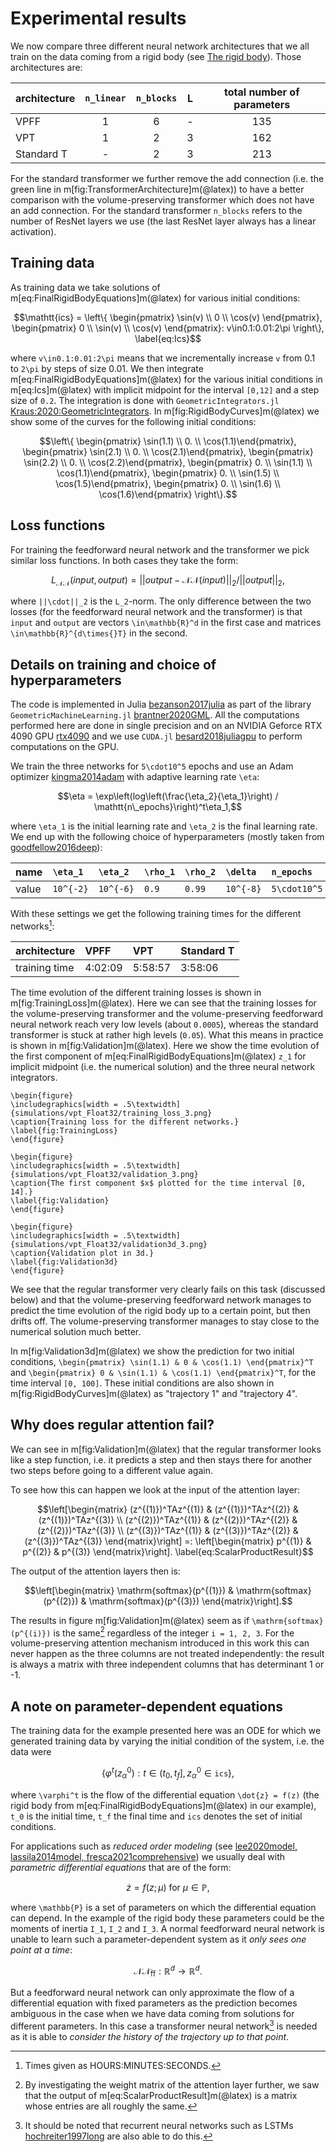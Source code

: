 # Experimental results

We now compare three different neural network architectures that we all train on the data coming from a rigid body (see [The rigid body](@ref)). Those architectures are:

| architecture    | `n_linear` | `n_blocks` | L | total number of parameters |
| :-------------  |:---------: |:---------: |:-:|:-------------------------: |
| VPFF            | 1          | 6          | - | 135                        |
| VPT             | 1          | 2          | 3 | 162                        |
| Standard T      | -          | 2          | 3 | 213                        |


For the standard transformer we further remove the add connection (i.e. the green line in m[fig:TransformerArchitecture]m(@latex)) to have a better comparison with the volume-preserving transformer which does not have an add connection. For the standard transformer `n_blocks` refers to the number of ResNet layers we use (the last ResNet layer always has a linear activation).

## Training data

As training data we take solutions of m[eq:FinalRigidBodyEquations]m(@latex) for various initial conditions: 

```math
\mathtt{ics} = \left\{ \begin{pmatrix} \sin(v) \\ 0 \\ \cos(v) \end{pmatrix}, \begin{pmatrix} 0 \\ \sin(v) \\ \cos(v) \end{pmatrix}: v\in0.1:0.01:2\pi \right\},
\label{eq:Ics}
```

where ``v\in0.1:0.01:2\pi`` means that we incrementally increase ``v`` from 0.1 to ``2\pi`` by steps of size 0.01. We then integrate m[eq:FinalRigidBodyEquations]m(@latex) for the various initial conditions in m[eq:Ics]m(@latex) with implicit midpoint for the interval ``[0,12]`` and a step size of ``0.2``. The integration is done with `GeometricIntegrators.jl` [Kraus:2020:GeometricIntegrators](@cite). In m[fig:RigidBodyCurves]m(@latex) we show some of the curves for the following initial conditions: 

```math
\left\{
\begin{pmatrix} \sin(1.1) \\  0.       \\  \cos(1.1)\end{pmatrix},
\begin{pmatrix} \sin(2.1) \\  0.       \\  \cos(2.1)\end{pmatrix},
\begin{pmatrix} \sin(2.2) \\  0.       \\  \cos(2.2)\end{pmatrix},
\begin{pmatrix}  0.       \\ \sin(1.1) \\  \cos(1.1)\end{pmatrix},
\begin{pmatrix}  0.       \\ \sin(1.5) \\  \cos(1.5)\end{pmatrix}, 
\begin{pmatrix}  0.       \\ \sin(1.6) \\  \cos(1.6)\end{pmatrix}
\right\}.
```

## Loss functions 

For training the feedforward neural network and the transformer we pick similar loss functions. In both cases they take the form: 

```math 
L_{\mathcal{NN}}(input, output) = ||output - \mathcal{NN}(input)||_2/||output||_2,
```

where ``||\cdot||_2`` is the ``L_2``-norm. The only difference between the two losses (for the feedforward neural network and the transformer) is that ``input`` and ``output`` are vectors ``\in\mathbb{R}^d`` in the first case and matrices ``\in\mathbb{R}^{d\times{}T}`` in the second. 

## Details on training and choice of hyperparameters

The code is implemented in Julia [bezanson2017julia](@cite) as part of the library `GeometricMachineLearning.jl` [brantner2020GML](@cite). All the computations performed here are done in single precision and on an NVIDIA Geforce RTX 4090 GPU [rtx4090](@cite) and we use `CUDA.jl` [besard2018juliagpu](@cite) to perform computations on the GPU.

We train the three networks for ``5\cdot10^5`` epochs and use an Adam optimizer [kingma2014adam](@cite) with adaptive learning rate ``\eta``: 

```math
\eta = \exp\left(log\left(\frac{\eta_2}{\eta_1}\right) / \mathtt{n\_epochs}\right)^t\eta_1,
```

where ``\eta_1`` is the initial learning rate and ``\eta_2`` is the final learning rate. We end up with the following choice of hyperparameters (mostly taken from [goodfellow2016deep](@cite)):

| name  |``\eta_1`` |``\eta_2`` |``\rho_1`` |``\rho_2`` |``\delta`` |`n_epochs`     |
| ----- |:--------- |:--------- |:--------- |:--------- |:--------- |:------------- |
| value |``10^{-2}``|``10^{-6}``|``0.9``    |``0.99``   |``10^{-8}``| ``5\cdot10^5``|


With these settings we get the following training times for the different networks[^1]: 

| architecture  |   VPFF  |   VPT   |Standard T |
| ------------- | :------ | :------ | :------   |
| training time | 4:02:09 | 5:58:57 | 3:58:06   |

[^1]: Times given as HOURS:MINUTES:SECONDS.

The time evolution of the different training losses is shown in m[fig:TrainingLoss]m(@latex). Here we can see that the training losses for the volume-preserving transformer and the volume-preserving feedforward neural network reach very low levels (about ``0.0005``), whereas the standard transformer is stuck at rather high levels (``0.05``). What this means in practice is shown in m[fig:Validation]m(@latex). Here we show the time evolution of the first component of m[eq:FinalRigidBodyEquations]m(@latex) ``z_1`` for implicit midpoint (i.e. the numerical solution) and the three neural network integrators. 

```@raw latex
\begin{figure}
\includegraphics[width = .5\textwidth]{simulations/vpt_Float32/training_loss_3.png}
\caption{Training loss for the different networks.}
\label{fig:TrainingLoss}
\end{figure}
```

```@raw latex
\begin{figure}
\includegraphics[width = .5\textwidth]{simulations/vpt_Float32/validation_3.png}
\caption{The first component $x$ plotted for the time interval [0, 14].}
\label{fig:Validation}
\end{figure}
```

```@raw latex
\begin{figure}
\includegraphics[width = .5\textwidth]{simulations/vpt_Float32/validation3d_3.png}
\caption{Validation plot in 3d.}
\label{fig:Validation3d}
\end{figure}
```

We see that the regular transformer very clearly fails on this task (discussed below) and that the volume-preserving feedforward network manages to predict the time evolution of the rigid body up to a certain point, but then drifts off. The volume-preserving transformer manages to stay close to the numerical solution much better.

In m[fig:Validation3d]m(@latex) we show the prediction for two initial conditions, ``\begin{pmatrix} \sin(1.1) & 0 & \cos(1.1) \end{pmatrix}^T`` and ``\begin{pmatrix} 0 & \sin(1.1) & \cos(1.1) \end{pmatrix}^T``, for the time interval ``[0, 100]``. These initial conditions are also shown in m[fig:RigidBodyCurves]m(@latex) as "trajectory 1" and "trajectory 4".

## Why does regular attention fail? 

We can see in m[fig:Validation]m(@latex) that the regular transformer looks like a step function, i.e. it predicts a step and then stays there for another two steps before going to a different value again. 

To see how this can happen we look at the input of the attention layer: 

```math
\left[\begin{matrix}
(z^{(1)})^TAz^{(1)} & (z^{(1)})^TAz^{(2)} & (z^{(1)})^TAz^{(3)} \\ 
(z^{(2)})^TAz^{(1)} & (z^{(2)})^TAz^{(2)} & (z^{(2)})^TAz^{(3)} \\ 
(z^{(3)})^TAz^{(1)} & (z^{(3)})^TAz^{(2)} & (z^{(3)})^TAz^{(3)}
\end{matrix}\right] =: \left[\begin{matrix} p^{(1)} & p^{(2)} & p^{(3)} \end{matrix}\right].
\label{eq:ScalarProductResult}
```

The output of the attention layers then is: 

```math
\left[\begin{matrix} \mathrm{softmax}(p^{(1)}) & \mathrm{softmax}(p^{(2)}) & \mathrm{softmax}(p^{(3)}) \end{matrix}\right].
```

The results in figure m[fig:Validation]m(@latex) seem as if ``\mathrm{softmax}(p^{(i)})`` is the same[^2] regardless of the integer ``i = 1, 2, 3``. For the volume-preserving attention mechanism introduced in this work this can never happen as the three columns are not treated independently: the result is always a matrix with three independent columns that has determinant 1 or -1. 

[^2]: By investigating the weight matrix of the attention layer further, we saw that the output of m[eq:ScalarProductResult]m(@latex) is a matrix whose entries are all roughly the same. 


## A note on parameter-dependent equations

The training data for the example presented here was an ODE for which we generated training data by varying the initial condition of the system, i.e. the data were

```math
\{\varphi^t(z^0_\alpha): {t\in(t_0, t_f], z^0_\alpha\in\mathtt{ics}} \},
```
where ``\varphi^t`` is the flow of the differential equation ``\dot{z} = f(z)`` (the rigid body from m[eq:FinalRigidBodyEquations]m(@latex) in our example), ``t_0`` is the initial time, ``t_f`` the final time and `ics` denotes the set of initial conditions. 

For applications such as *reduced order modeling* (see [lee2020model, lassila2014model, fresca2021comprehensive](@cite)) we usually deal with *parametric differential equations* that are of the form: 

```math
\dot{z} = f(z; \mu) \text{ for $\mu\in\mathbb{P}$},
```

where ``\mathbb{P}`` is a set of parameters on which the differential equation can depend. In the example of the rigid body these parameters could be the moments of inertia ``I_1``, ``I_2`` and ``I_3``. A normal feedforward neural network is unable to learn such a parameter-dependent system as it *only sees one point at a time*: 

```math
\mathcal{NN}_\mathrm{ff}: \mathbb{R}^d\to\mathbb{R}^d.
```

But a feedforward neural network can only approximate the flow of a differential equation with fixed parameters as the prediction becomes ambiguous in the case when we have data coming from solutions for different parameters. In this case a transformer neural network[^3] is needed as it is able to *consider the history of the trajectory up to that point*. 

[^3]: It should be noted that recurrent neural networks such as LSTMs [hochreiter1997long](@cite) are also able to do this. 